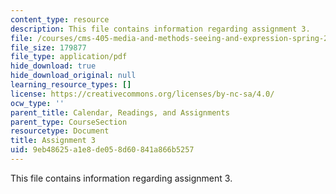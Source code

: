 ```yaml
---
content_type: resource
description: This file contains information regarding assignment 3.
file: /courses/cms-405-media-and-methods-seeing-and-expression-spring-2013/9eb48625a1e8de058d60841a866b5257_MITCMS_405S13_assignment3.pdf
file_size: 179877
file_type: application/pdf
hide_download: true
hide_download_original: null
learning_resource_types: []
license: https://creativecommons.org/licenses/by-nc-sa/4.0/
ocw_type: ''
parent_title: Calendar, Readings, and Assignments
parent_type: CourseSection
resourcetype: Document
title: Assignment 3
uid: 9eb48625-a1e8-de05-8d60-841a866b5257
---
```

This file contains information regarding assignment 3.